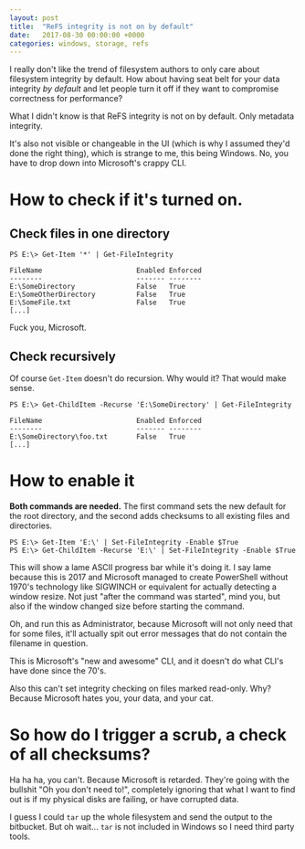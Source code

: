 ```yaml
---
layout: post
title:  "ReFS integrity is not on by default"
date:   2017-08-30 00:00:00 +0000
categories: windows, storage, refs
---
```


I really don't like the trend of filesystem authors to only care about
filesystem integrity by default. How about having seat belt for your
data integrity *by default* and let people turn it off if they want to
compromise correctness for performance?

What I didn't know is that ReFS integrity is not on by default. Only
metadata integrity.

It's also not visible or changeable in the UI (which is why I assumed
they'd done the right thing), which is strange to me, this being
Windows. No, you have to drop down into Microsoft's crappy CLI.

# How to check if it's turned on.

## Check files in one directory

```
PS E:\> Get-Item '*' | Get-FileIntegrity

FileName                       Enabled Enforced
--------                       ------- --------
E:\SomeDirectory               False   True
E:\SomeOtherDirectory          False   True
E:\SomeFile.txt                False   True
[...]
```

Fuck you, Microsoft.

## Check recursively

Of course `Get-Item` doesn't do recursion. Why would it? That would
make sense.

```
PS E:\> Get-ChildItem -Recurse 'E:\SomeDirectory' | Get-FileIntegrity

FileName                       Enabled Enforced
--------                       ------- --------
E:\SomeDirectory\foo.txt       False   True
[...]
```

# How to enable it

**Both commands are needed.** The first command sets the new default
for the root directory, and the second adds checksums to all existing
files and directories.

```
PS E:\> Get-Item 'E:\' | Set-FileIntegrity -Enable $True
PS E:\> Get-ChildItem -Recurse 'E:\' | Set-FileIntegrity -Enable $True
```

This will show a lame ASCII progress bar while it's doing it. I say
lame because this is 2017 and Microsoft managed to create PowerShell
without 1970's technology like SIGWINCH or equivalent for actually
detecting a window resize. Not just "after the command was started",
mind you, but also if the window changed size before starting the
command.

Oh, and run this as Administrator, because Microsoft will not only
need that for some files, it'll actually spit out error messages that
do not contain the filename in question.

This is Microsoft's "new and awesome" CLI, and it doesn't do what
CLI's have done since the 70's.

Also this can't set integrity checking on files marked read-only. Why?
Because Microsoft hates you, your data, and your cat.

# So how do I trigger a scrub, a check of all checksums?

Ha ha ha, you can't. Because Microsoft is retarded. They're going with
the bullshit "Oh you don't need to!", completely ignoring that what I
want to find out is if my physical disks are failing, or have
corrupted data.

I guess I could `tar` up the whole filesystem and send the output to
the bitbucket. But oh wait... `tar` is not included in Windows so I
need third party tools.
